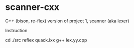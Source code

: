 # scanner-cxx
C++ (bison, re-flex) version of project 1, scanner (aka lexer)


Instruction

cd ./src
reflex quack.lxx
g++ lex.yy.cpp




